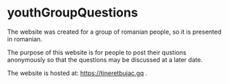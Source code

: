 # youthGroupQuestions
The website was created for a group of romanian people, so it is presented in romanian.

The purpose of this website is for people to post their qustions anonymously so that the questions may be discussed at a later date.

The website is hosted at: https://tineretbujac.gq .
